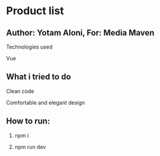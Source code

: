 # Product list 

## Author: Yotam Aloni, For: Media Maven

Technologies used

Vue


## What i tried to do

Clean code

Comfortable and elegant design


## How to run:

1. npm i

2. npm run dev



